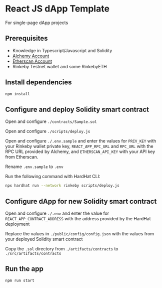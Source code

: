 # React JS dApp Template

For single-page dApp projects

## Prerequisites

-   Knowledge in Typescript/Javascript and Solidity
-   [Alchemy Account](https://www.alchemy.com/)
-   [Etherscan Account](https://etherscan.io/)
-   Rinkeby Testnet wallet and some RinkebyETH

## Install dependencies

```bash
npm install
```

## Configure and deploy Solidity smart contract

Open and configure `./contracts/Sample.sol`

Open and configure `./scripts/deploy.js`

Open and configure `./.env.sample` and enter the values for `PRIV_KEY` with your Rinkeby wallet private key, `REACT_APP_RPC_URL` and `RPC_URL` with the RPC URL provided by Alchemy, and `ETHERSCAN_API_KEY` with your API key from Etherscan.

Rename `.env.sample` to `.env`

Run the following command with HardHat CLI:

```bash
npx hardhat run --network rinkeby scripts/deploy.js
```

## Configure dApp for new Solidity smart contract

Open and configure `./.env` and enter the value for `REACT_APP_CONTRACT_ADDRESS` with the address provided by the HardHat deployment

Replace the values in `./public/config/config.json` with the values from your deployed Solidity smart contract

Copy the `.sol` directory from `./artifacts/contracts` to `./src/artifacts/contracts`

## Run the app

```bash
npm run start
```
